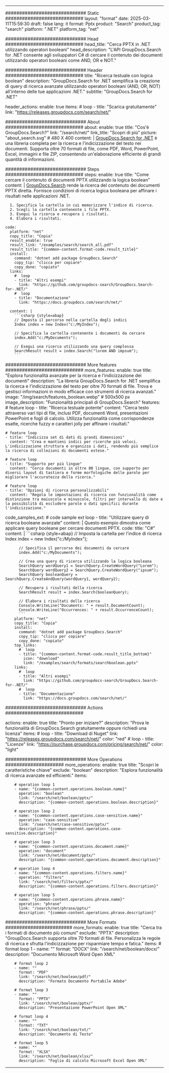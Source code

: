 
---
############################# Static ############################
layout: "format"
date:  2025-03-11T15:59:30
draft: false
lang: it
format: Pptx
product: "Search"
product_tag: "search"
platform: ".NET"
platform_tag: "net"

############################# Head ############################
head_title: "Cerca PPTX in .NET utilizzando operatori booleani"
head_description: "L'API GroupDocs.Search for .NET consente agli sviluppatori C# di cercare il contenuto dei documenti utilizzando operatori booleani come AND, OR e NOT."

############################# Header ############################
title: "Ricerca testuale con logica boolean" 
description: "GroupDocs.Search for .NET semplifica la creazione di query di ricerca avanzate utilizzando operatori booleani (AND, OR, NOT) all'interno delle tue applicazioni .NET."
subtitle: "GroupDocs.Search for .NET" 

header_actions:
  enable: true
  items:
    #  loop
    - title: "Scarica gratuitamente"
      link: "https://releases.groupdocs.com/search/net/"
      
############################# About ############################
about:
    enable: true
    title: "Cos'è GroupDocs.Search?"
    link: "/search/net/"
    link_title: "Scopri di più"
    picture: "about_search.svg" # 480 X 400
    content: |
       [GroupDocs.Search for .NET](/search/net/) è una libreria completa per la ricerca e l'indicizzazione del testo nei documenti. Supporta oltre 70 formati di file, come PDF, Word, PowerPoint, Excel, immagini e file ZIP, consentendo un'elaborazione efficiente di grandi quantità di informazioni.

############################# Steps ############################
steps:
    enable: true
    title: "Come cercare il contenuto di documenti PPTX utilizzando la logica boolean"
    content: |
      [GroupDocs.Search](/search/net/) rende la ricerca del contenuto dei documenti PPTX diretta. Fornisce condizioni di ricerca logica booleana per affinare i risultati nelle applicazioni .NET.
      
      1. Specifica la cartella in cui memorizzare l'indice di ricerca.
      2. Scegli la cartella contenente i file PPTX.
      3. Esegui la ricerca e recupera i risultati.
      4. Elabora i risultati.
   
    code:
      platform: "net"
      copy_title: "Copia"
      result_enable: true
      result_link: "/examples/search/search_all.pdf"
      result_title: "{common-content.format-code.result_title}"
      install:
        command: "dotnet add package GroupDocs.Search"
        copy_tip: "clicca per copiare"
        copy_done: "copiato"
      links:
        #  loop
        - title: "Altri esempi"
          link: "https://github.com/groupdocs-search/GroupDocs.Search-for-.NET/"
        #  loop
        - title: "Documentazione"
          link: "https://docs.groupdocs.com/search/net/"
          
      content: |
        ```csharp {style=abap}
        // Imposta il percorso nella cartella degli indici
        Index index = new Index("c:/MyIndex");

        // Specifica la cartella contenente i documenti da cercare
        index.Add("c:/MyDocuments");

        // Esegui una ricerca utilizzando una query complessa
        SearchResult result = index.Search("lorem AND impsum");
        ```            

############################# More features ############################
more_features:
  enable: true
  title: "Esplora funzionalità avanzate per la ricerca e l'indicizzazione dei documenti"
  description: "La libreria GroupDocs.Search for .NET semplifica la ricerca e l'indicizzazione del testo per oltre 70 formati di file. Trova e gestisci informazioni in modo efficace con strumenti di ricerca avanzati."
  image: "/img/search/features_boolean.webp" # 500x500 px
  image_description: "Funzionalità principali di GroupDocs.Search"
  features:
    # feature loop
    - title: "Ricerca testuale potente"
      content: "Cerca testo attraverso vari tipi di file, inclusi PDF, documenti Word, presentazioni PowerPoint e fogli di calcolo. Utilizza funzionalità come corrispondenze esatte, ricerche fuzzy e caratteri jolly per affinare i risultati."

    # feature loop
    - title: "Indicizza set di dati di grandi dimensioni"
      content: "Crea e mantieni indici per ricerche più veloci. L'indicizzazione struttura e organizza i dati, rendendo più semplice la ricerca di collezioni di documenti estese."

    # feature loop
    - title: "Supporto per più lingue"
      content: "Cerca documenti in oltre 80 lingue, con supporto per diversi layout di tastiera e forme morfologiche delle parole per migliorare l'accuratezza della ricerca."

    # feature loop
    - title: "Opzioni di ricerca personalizzabili"
      content: "Regola le impostazioni di ricerca con funzionalità come distinzione tra maiuscole e minuscole, filtri per intervallo di date e la possibilità di escludere parole o dati specifici durante l'indicizzazione."
      
  code_samples_ext:
    # code sample ext loop
    - title: "Utilizzare query di ricerca booleane avanzate"
      content: |
        Questo esempio dimostra come applicare query booleane per cercare documenti PPTX.
      code:
        title: "C#"
        content: |
          ```csharp {style=abap}
          // Imposta la cartella per l'indice di ricerca
          Index index = new Index("c:/MyIndex");
              
          // Specifica il percorso dei documenti da cercare
          index.Add("c:/MyDocuments");

          // Crea una query di ricerca utilizzando la logica booleana
          SearchQuery wordQuery1 = SearchQuery.CreateWordQuery("Lorem");
          SearchQuery wordQuery2 = SearchQuery.CreateWordQuery("ipsum");
          SearchQuery booleanQuery = SearchQuery.CreateAndQuery(wordQuery1, wordQuery2);

          // Recupera i risultati della ricerca
          SearchResult result = index.Search(booleanQuery);
          
          // Elabora i risultati della ricerca
          Console.WriteLine("Documents: " + result.DocumentCount);
          Console.WriteLine("Occurrences: " + result.OccurrenceCount);
          ```
        platform: "net"
        copy_title: "Copia"
        install:
          command: "dotnet add package GroupDocs.Search"
          copy_tip: "clicca per copiare"
          copy_done: "copiato"
        top_links:
          #  loop
          - title: "{common-content.format-code.result_title_bottom}"
            icon: "download"
            link: "/examples/search/formats/searchboolean.pptx"
        links:
          #  loop
          - title: "Altri esempi"
            link: "https://github.com/groupdocs-search/GroupDocs.Search-for-.NET/"
          #  loop
          - title: "Documentazione"
            link: "https://docs.groupdocs.com/search/net/"
            

            


############################# Actions ############################

actions:
  enable: true
  title: "Pronto per iniziare?"
  description: "Prova le funzionalità di GroupDocs.Search gratuitamente oppure richiedi una licenza"
  items:
    #  loop
    - title: "Download di Nuget"
      link: "https://releases.groupdocs.com/search/net/"
      color: "red"
        #  loop
    - title: "Licenze"
      link: "https://purchase.groupdocs.com/pricing/search/net/"
      color: "light"


############################# More Operations #####################
more_operations:
    enable: true
    title: "Scopri le caratteristiche chiave"
    exclude: "boolean"
    description: "Esplora funzionalità di ricerca avanzate ed efficienti."
    items: 
          
        # operation loop 1
        - name: "{common-content.operations.boolean.name}"
          operation: "boolean"
          link: "/search/net/boolean/pptx/"
          description: "{common-content.operations.boolean.description}"

        # operation loop 2
        - name: "{common-content.operations.case-sensitive.name}"
          operation: "case-sensitive"
          link: "/search/net/case-sensitive/pptx/"
          description: "{common-content.operations.case-sensitive.description}"

        # operation loop 3
        - name: "{common-content.operations.document.name}"
          operation: "document"
          link: "/search/net/document/pptx/"
          description: "{common-content.operations.document.description}"

        # operation loop 4
        - name: "{common-content.operations.filters.name}"
          operation: "filters"
          link: "/search/net/filters/pptx/"
          description: "{common-content.operations.filters.description}"

        # operation loop 5
        - name: "{common-content.operations.phrase.name}"
          operation: "phrase"
          link: "/search/net/phrase/pptx/"
          description: "{common-content.operations.phrase.description}"
          
        
          
############################# More Formats ########################
more_formats:
    enable: true
    title: "Cerca tra i formati di documento più comuni"
    exclude: "PPTX"
    description: "GroupDocs.Search supporta oltre 70 formati di file. Personalizza le regole di ricerca e sfrutta l'indicizzazione per risparmiare tempo e fatica."
    items: 
        # format loop 1
        - name: ""
          format: "DOCX"
          link: "/search/net/boolean/docx/"
          description: "Documento Microsoft Word Open XML"
          
        # format loop 2
        - name: ""
          format: "PDF"
          link: "/search/net/boolean/pdf/"
          description: "Formato Documento Portabile Adobe"
          
        # format loop 3
        - name: ""
          format: "PPTX"
          link: "/search/net/boolean/pptx/"
          description: "Presentazione PowerPoint Open XML"

        # format loop 4
        - name: ""
          format: "TXT"
          link: "/search/net/boolean/txt/"
          description: "Documento di Testo"
          
        # format loop 5
        - name: ""
          format: "XLSX"
          link: "/search/net/boolean/xlsx/"
          description: "Foglio di calcolo Microsoft Excel Open XML"
  

---